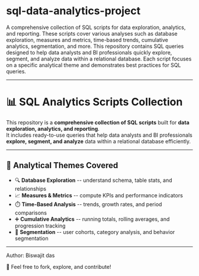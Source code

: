 # sql-data-analytics-project
A comprehensive collection of SQL scripts for data exploration, analytics, and reporting. These scripts cover various analyses such as database exploration, measures and metrics, time-based trends, cumulative analytics, segmentation, and more. This repository contains SQL queries designed to help data analysts and BI professionals quickly explore, segment, and analyze data within a relational database. Each script focuses on a specific analytical theme and demonstrates best practices for SQL queries.

---

# 📊 SQL Analytics Scripts Collection

This repository is a **comprehensive collection of SQL scripts** built
for **data exploration, analytics, and reporting**.\
It includes ready-to-use queries that help data analysts and BI
professionals **explore, segment, and analyze** data within a relational
database efficiently.

---
## 🧩 Analytical Themes Covered

-   🔍 **Database Exploration** -- understand schema, table stats, and relationships
-   📈 **Measures & Metrics** -- compute KPIs and performance indicators
-   ⏱️ **Time-Based Analysis** -- trends, growth rates, and period comparisons
-   ➕ **Cumulative Analytics** -- running totals, rolling averages, and progression tracking
-   🎯 **Segmentation** -- user cohorts, category analysis, and behavior segmentation

---
Author: Biswajit das

💬 Feel free to fork, explore, and contribute!
